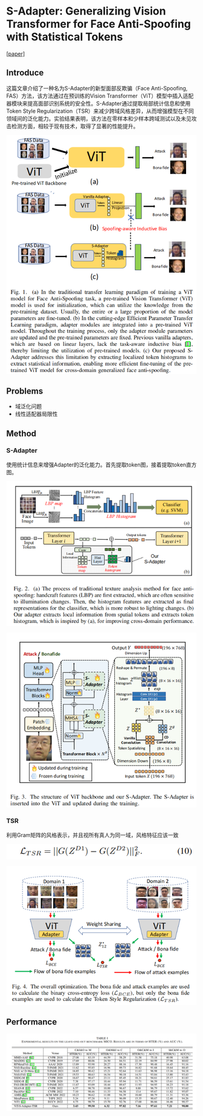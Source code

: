 # S-Adapter: Generalizing Vision Transformer for Face Anti-Spoofing with Statistical Tokens

[[paper]](https://link.zhihu.com/?target=http%3A//arxiv.org/abs/2309.04038v1)

## Introduce

这篇文章介绍了一种名为S-Adapter的新型面部反欺骗（Face Anti-Spoofing, FAS）方法，该方法通过在预训练的Vision Transformer（ViT）模型中插入适配器模块来提高面部识别系统的安全性。S-Adapter通过提取局部统计信息和使用Token Style Regularization（TSR）来减少跨域风格差异，从而增强模型在不同领域间的泛化能力。实验结果表明，该方法在零样本和少样本跨域测试以及未见攻击检测方面，相较于现有技术，取得了显著的性能提升。

![image-20240506152212764](./assets/image-20240506152212764.png)

## Problems

- 域泛化问题
- 线性适配器局限性

## Method

### S-Adapter

使用统计信息来增强Adapter的泛化能力。首先提取token图，接着提取token直方图。

![image-20240506152242057](./assets/image-20240506152242057.png)

![image-20240506152347611](./assets/image-20240506152347611.png)

### TSR

利用Gram矩阵的风格表示，并且视所有真人为同一域，风格特征应该一致

![image-20240506172418192](./assets/image-20240506172418192.png)

![image-20240506152411065](./assets/image-20240506152411065.png)

## Performance

![image-20240506172615485](./assets/image-20240506172615485.png)


